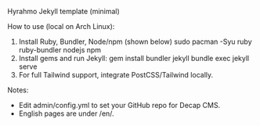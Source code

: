 Hyrahmo Jekyll template (minimal)

How to use (local on Arch Linux):
1. Install Ruby, Bundler, Node/npm (shown below)
   sudo pacman -Syu ruby ruby-bundler nodejs npm
2. Install gems and run Jekyll:
   gem install bundler jekyll
   bundle exec jekyll serve
3. For full Tailwind support, integrate PostCSS/Tailwind locally.

Notes:
- Edit admin/config.yml to set your GitHub repo for Decap CMS.
- English pages are under /en/.
